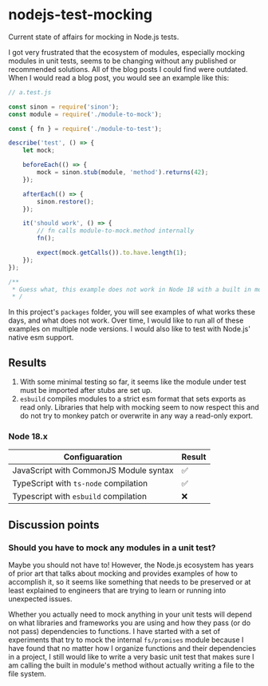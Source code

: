 # nodejs-test-mocking

Current state of affairs for mocking in Node.js tests.

I got very frustrated that the ecosystem of modules, especially mocking modules in unit tests, seems to be changing without any published or recommended solutions. All of the blog posts I could find were outdated. When I would read a blog post, you would see an example like this:

```javascript
// a.test.js

const sinon = require('sinon');
const module = require('./module-to-mock');

const { fn } = require('./module-to-test');

describe('test', () => {
	let mock;

	beforeEach(() => {
		mock = sinon.stub(module, 'method').returns(42);
	});

	afterEach(() => {
		sinon.restore();
	});

	it('should work', () => {
		// fn calls module-to-mock.method internally
		fn();

		expect(mock.getCalls()).to.have.length(1);
	});
});

/**
 * Guess what, this example does not work in Node 18 with a built in module like "fs/promises"!
 * /
```

In this project's `packages` folder, you will see examples of what works these days, and what does not work. Over time, I would like to run all of these examples on multiple node versions. I would also like to test with Node.js' native esm support.

## Results

1. With some minimal testing so far, it seems like the module under test must be imported after stubs are set up.
2. `esbuild` compiles modules to a strict esm format that sets exports as read only. Libraries that help with mocking seem to now respect this and do not try to monkey patch or overwrite in any way a read-only export.

### Node 18.x

| Configuaration                         | Result             |
| -------------------------------------- | ------------------ |
| JavaScript with CommonJS Module syntax | :white_check_mark: |
| TypeScript with `ts-node` compilation  | :white_check_mark: |
| Typescript with `esbuild` compilation  | :x:                |

## Discussion points

### Should you have to mock any modules in a unit test?

Maybe you should not have to! However, the Node.js ecosystem has years of prior art that talks about mocking and provides examples of how to accomplish it, so it seems like something that needs to be preserved or at least explained to engineers that are trying to learn or running into unexpected issues.

Whether you actually need to mock anything in your unit tests will depend on what libraries and frameworks you are using and how they pass (or do not pass) dependencies to functions. I have started with a set of experiments that try to mock the internal `fs/promises` module because I have found that no matter how I organize functions and their dependencies in a project, I still would like to write a very basic unit test that makes sure I am calling the built in module's method without actually writing a file to the file system.
